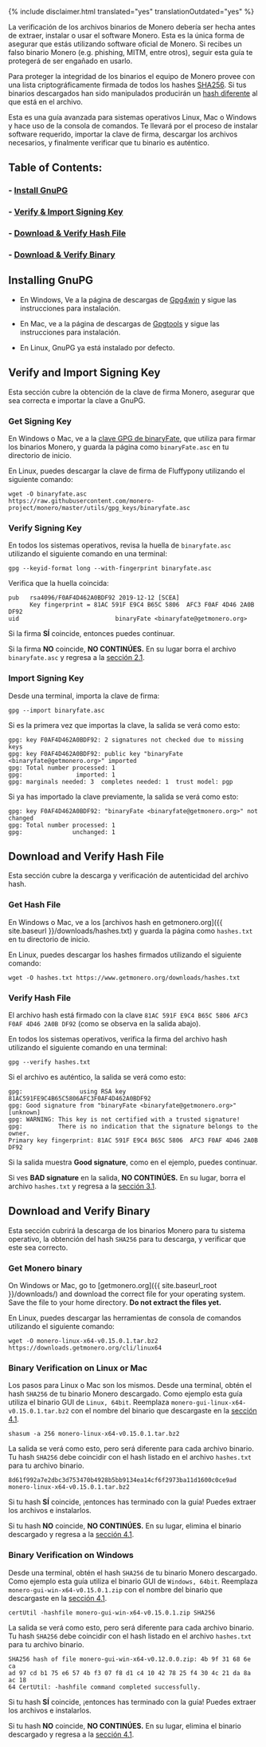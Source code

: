 {% include disclaimer.html translated="yes" translationOutdated="yes" %}

La verificación de los archivos binarios de Monero debería ser hecha antes
de extraer, instalar o usar el software Monero. Esta es la única forma de
asegurar que estás utilizando software oficial de Monero. Si recibes un
falso binario Monero (e.g. phishing, MITM, entre otros), seguir esta guía te
protegerá de ser engañado en usarlo.

Para proteger la integridad de los binarios el equipo de Monero provee con
una lista criptográficamente firmada de todos los hashes
[SHA256](https://en.wikipedia.org/wiki/SHA-2). Si tus binarios descargados
han sido manipulados producirán un [hash
diferente](https://en.wikipedia.org/wiki/File_verification) al que está en
el archivo.

Esta es una guía avanzada para sistemas operativos Linux, Mac o Windows y
hace uso de la consola de comandos. Te llevará por el proceso de instalar
software requerido, importar la clave de firma, descargar los archivos
necesarios, y finalmente verificar que tu binario es auténtico.

## Table of Contents:

### - [Install GnuPG](#installing-gnupg)

### - [Verify & Import Signing Key](#verify-and-import-signing-key)

### - [Download & Verify Hash File](#download-and-verify-hash-file)

### - [Download & Verify Binary](#download-and-verify-binary)

## Installing GnuPG

+ En Windows, Ve a la página de descargas de
[Gpg4win](https://gpg4win.org/download.html) y sigue las instrucciones para
instalación.

+ En Mac, ve a la página de descargas de [Gpgtools](https://gpgtools.org/) y
sigue las instrucciones para instalación.

+ En Linux, GnuPG ya está instalado por defecto.

## Verify and Import Signing Key

Esta sección cubre la obtención de la clave de firma Monero, asegurar que
sea correcta e importar la clave a GnuPG.

### Get Signing Key

En Windows o Mac, ve a la [clave GPG de
binaryFate](https://raw.githubusercontent.com/monero-project/monero/master/utils/gpg_keys/binaryfate.asc),
que utiliza para firmar los binarios Monero, y guarda la página como
`binaryFate.asc` en tu directorio de inicio.

En Linux, puedes descargar la clave de firma de Fluffypony utilizando el
siguiente comando:

```
wget -O binaryfate.asc
https://raw.githubusercontent.com/monero-project/monero/master/utils/gpg_keys/binaryfate.asc
```

### Verify Signing Key

En todos los sistemas operativos, revisa la huella de `binaryfate.asc`
utilizando el siguiente comando en una terminal:

``` gpg --keyid-format long --with-fingerprint binaryfate.asc ```


Verifica que la huella coincida:

```
pub   rsa4096/F0AF4D462A0BDF92 2019-12-12 [SCEA]
      Key fingerprint = 81AC 591F E9C4 B65C 5806  AFC3 F0AF 4D46 2A0B DF92
uid                           binaryFate <binaryfate@getmonero.org>
```

Si la firma **SÍ** coincide, entonces puedes continuar.

Si la firma **NO** coincide, **NO CONTINÚES.** En su lugar borra el archivo
`binaryfate.asc` y regresa a la [sección 2.1](#21-obtener-clave-de-firma).

### Import Signing Key

Desde una terminal, importa la clave de firma:

``` gpg --import binaryfate.asc ```

Si es la primera vez que importas la clave, la salida se verá como esto:

```
gpg: key F0AF4D462A0BDF92: 2 signatures not checked due to missing keys
gpg: key F0AF4D462A0BDF92: public key "binaryFate <binaryfate@getmonero.org>" imported
gpg: Total number processed: 1
gpg:               imported: 1
gpg: marginals needed: 3  completes needed: 1  trust model: pgp
```

Si ya has importado la clave previamente, la salida se verá como esto:

```
gpg: key F0AF4D462A0BDF92: "binaryFate <binaryfate@getmonero.org>" not changed
gpg: Total number processed: 1
gpg:              unchanged: 1
```

## Download and Verify Hash File

Esta sección cubre la descarga y verificación de autenticidad del archivo
hash.

### Get Hash File

En Windows o Mac, ve a los [archivos hash en getmonero.org]({{ site.baseurl
}}/downloads/hashes.txt) y guarda la página como `hashes.txt` en tu
directorio de inicio.

En Linux, puedes descargar los hashes firmados utilizando el siguiente
comando:

``` wget -O hashes.txt https://www.getmonero.org/downloads/hashes.txt ```

### Verify Hash File

El archivo hash está firmado con la clave `81AC 591F E9C4 B65C 5806 AFC3
F0AF 4D46 2A0B DF92` (como se observa en la salida abajo).

En todos los sistemas operativos, verifica la firma del archivo hash
utilizando el siguiente comando en una terminal:

``` gpg --verify hashes.txt ```

Si el archivo es auténtico, la salida se verá como esto:

```
gpg:                using RSA key 81AC591FE9C4B65C5806AFC3F0AF4D462A0BDF92
gpg: Good signature from "binaryFate <binaryfate@getmonero.org>" [unknown]
gpg: WARNING: This key is not certified with a trusted signature!
gpg:          There is no indication that the signature belongs to the owner.
Primary key fingerprint: 81AC 591F E9C4 B65C 5806  AFC3 F0AF 4D46 2A0B DF92
```

Si la salida muestra **Good signature**, como en el ejemplo, puedes
continuar.

Si ves **BAD signature** en la salida, **NO CONTINÚES.** En su lugar, borra
el archivo `hashes.txt` y regresa a la [sección
3.1](#31-obtener-archivo-hash).

## Download and Verify Binary

Esta sección cubrirá la descarga de los binarios Monero para tu sistema
operativo, la obtención del hash `SHA256` para tu descarga, y verificar que
este sea correcto.

### Get Monero binary

On Windows or Mac, go to [getmonero.org]({{ site.baseurl_root }}/downloads/)
and download the correct file for your operating system. Save the file to
your home directory. **Do not extract the files yet.**

En Linux, puedes descargar las herramientas de consola de comandos
utilizando el siguiente comando:

```
wget -O monero-linux-x64-v0.15.0.1.tar.bz2 https://downloads.getmonero.org/cli/linux64
```

### Binary Verification on Linux or Mac

Los pasos para Linux o Mac son los mismos. Desde una terminal, obtén el hash
`SHA256` de tu binario Monero descargado. Como ejemplo esta guía utiliza el
binario GUI de `Linux, 64bit`. Reemplaza
`monero-gui-linux-x64-v0.15.0.1.tar.bz2` con el nombre del binario que
descargaste en la [sección 4.1](#41-obtener-binarios-monero).

```
shasum -a 256 monero-linux-x64-v0.15.0.1.tar.bz2
```

La salida se verá como esto, pero será diferente para cada archivo
binario. Tu hash `SHA256` debe coincidir con el hash listado en el archivo
`hashes.txt` para tu archivo binario.

```
8d61f992a7e2dbc3d753470b4928b5bb9134ea14cf6f2973ba11d1600c0ce9ad 
monero-linux-x64-v0.15.0.1.tar.bz2
```

Si tu hash **SÍ** coincide, ¡entonces has terminado con la guía! Puedes
extraer los archivos e instalarlos.

Si tu hash **NO** coincide, **NO CONTINÚES.** En su lugar, elimina el
binario descargado y regresa a la [sección
4.1](#41-obtener-binarios-monero).

### Binary Verification on Windows

Desde una terminal, obtén el hash `SHA256` de tu binario Monero
descargado. Como ejemplo esta guía utiliza el binario GUI de `Windows,
64bit`. Reemplaza `monero-gui-win-x64-v0.15.0.1.zip` con el nombre del
binario que descargaste en la [sección 4.1](#41-obtener-binarios-monero).

``` certUtil -hashfile monero-gui-win-x64-v0.15.0.1.zip SHA256 ```

La salida se verá como esto, pero será diferente para cada archivo
binario. Tu hash `SHA256` debe coincidir con el hash listado en el archivo
`hashes.txt` para tu archivo binario.

```
SHA256 hash of file monero-gui-win-x64-v0.12.0.0.zip: 4b 9f 31 68 6e ca
ad 97 cd b1 75 e6 57 4b f3 07 f8 d1 c4 10 42 78 25 f4 30 4c 21 da 8a ac 18
64 CertUtil: -hashfile command completed successfully. 
```

Si tu hash **SÍ** coincide, ¡entonces has terminado con la guía! Puedes
extraer los archivos e instalarlos.

Si tu hash **NO** coincide, **NO CONTINÚES.** En su lugar, elimina el
binario descargado y regresa a la [sección
4.1](#41-obtener-binarios-monero).
